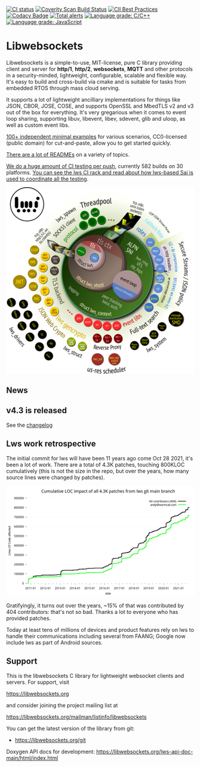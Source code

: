 [![CI status](https://libwebsockets.org/sai/status/libwebsockets)](https://libwebsockets.org/git/libwebsockets) [![Coverity Scan Build Status](https://scan.coverity.com/projects/3576/badge.svg)](https://scan.coverity.com/projects/3576) [![CII Best Practices](https://bestpractices.coreinfrastructure.org/projects/2266/badge)](https://bestpractices.coreinfrastructure.org/projects/2266) [![Codacy Badge](https://api.codacy.com/project/badge/Grade/144fb195a83046e484a75c8b4c6cfc99)](https://www.codacy.com/app/lws-team/libwebsockets?utm_source=github.com&amp;utm_medium=referral&amp;utm_content=warmcat/libwebsockets&amp;utm_campaign=Badge_Grade) [![Total alerts](https://img.shields.io/lgtm/alerts/g/warmcat/libwebsockets.svg?logo=lgtm&logoWidth=18)](https://lgtm.com/projects/g/warmcat/libwebsockets/alerts/) [![Language grade: C/C++](https://img.shields.io/lgtm/grade/cpp/g/warmcat/libwebsockets.svg?logo=lgtm&logoWidth=18)](https://lgtm.com/projects/g/warmcat/libwebsockets/context:cpp) [![Language grade: JavaScript](https://img.shields.io/lgtm/grade/javascript/g/warmcat/libwebsockets.svg?logo=lgtm&logoWidth=18)](https://lgtm.com/projects/g/warmcat/libwebsockets/context:javascript)

# Libwebsockets

Libwebsockets is a simple-to-use, MIT-license, pure C library providing client and server
for **http/1**, **http/2**, **websockets**, **MQTT** and other protocols in a security-minded,
lightweight, configurable, scalable and flexible way.  It's easy to build and
cross-build via cmake and is suitable for tasks from embedded RTOS through mass
cloud serving.

It supports a lot of lightweight ancilliary implementations for things like JSON,
CBOR, JOSE, COSE, and supports OpenSSL and MbedTLS v2 and v3 out of the box for everything.
It's very gregarious when it comes to event loop sharing, supporting libuv, libevent, libev,
sdevent, glib and uloop, as well as custom event libs.

[100+ independent minimal examples](https://libwebsockets.org/git/libwebsockets/tree/minimal-examples) for various scenarios, CC0-licensed
(public domain) for cut-and-paste, allow you to get started quickly.

[There are a lot of READMEs](https://libwebsockets.org/git/libwebsockets/tree/READMEs) on a variety of topics.

[We do a huge amount of CI testing per push](https://libwebsockets.org/sai/), currently 582 builds on 30 platforms.
[You can see the lws CI rack and read about how lws-based Sai is used to coordinate all the testing](https://warmcat.com/2021/08/21/Sai-CI.html).

![overview](./doc-assets/lws-overview.png)

News
----

## v4.3 is released

See the [changelog](https://libwebsockets.org/git/libwebsockets/tree/changelog)


## Lws work retrospective

The initial commit for lws will have been 11 years ago come Oct 28 2021, it's been a lot of work.
There are a total of 4.3K patches, touching 800KLOC cumulatively (this is not the size in the
repo, but over the years, how many source lines were changed by patches).

![overview](./doc-assets/work.png)

Gratifyingly, it turns out over the years, ~15% of that was contributed by 404 contributors: that's not so bad.
Thanks a lot to everyone who has provided patches.

Today at least tens of millions of devices and product features rely on lws to
handle their communications including several from FAANG; Google now include lws
as part of Android sources.

## Support

This is the libwebsockets C library for lightweight websocket clients and
servers.  For support, visit

 https://libwebsockets.org

and consider joining the project mailing list at

 https://libwebsockets.org/mailman/listinfo/libwebsockets

You can get the latest version of the library from git:

- https://libwebsockets.org/git

Doxygen API docs for development: https://libwebsockets.org/lws-api-doc-main/html/index.html

